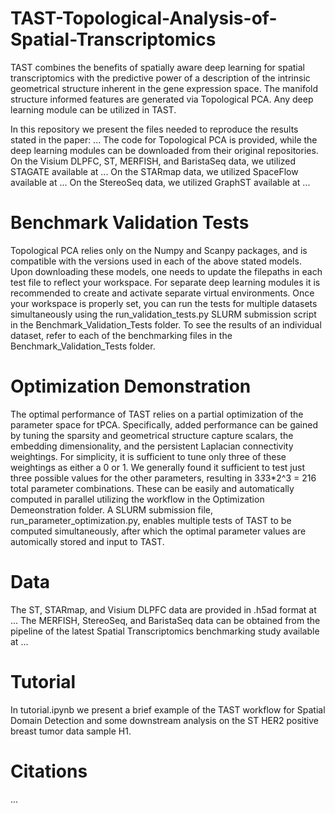 # TAST-Topological-Analysis-of-Spatial-Transcriptomics

TAST combines the benefits of spatially aware deep learning for spatial transcriptomics with the predictive power of a description of the intrinsic geometrical structure inherent in the gene expression space. The manifold structure informed features are generated via Topological PCA. Any deep learning module can be utilized in TAST.

In this repository we present the files needed to reproduce the results stated in the paper: ... The code for Topological PCA is provided, while the deep learning modules can be downloaded from their original repositories. On the Visium DLPFC, ST, MERFISH, and BaristaSeq data, we utilized STAGATE available at ... On the STARmap data, we utilized SpaceFlow available at ... On the StereoSeq data, we utilized GraphST available at ... 

# Benchmark Validation Tests
Topological PCA relies only on the Numpy and Scanpy packages, and is compatible with the versions used in each of the above stated models. Upon downloading these models, one needs to update the filepaths in each test file to reflect your workspace.  For separate deep learning modules it is recommended to create and activate separate virtual environments. Once your workspace is properly set, you can run the tests for multiple datasets simultaneously using the run_validation_tests.py SLURM submission script in the Benchmark_Validation_Tests folder. To see the results of an individual dataset, refer to each of the benchmarking files in the Benchmark_Validation_Tests folder.

# Optimization Demonstration
The optimal performance of TAST relies on a partial optimization of the parameter space for tPCA. Specifically, added performance can be gained by tuning the sparsity and geometrical structure capture scalars, the embedding dimensionality, and the persistent Laplacian connectivity weightings. For simplicity, it is sufficient to tune only three of these weightings as either a 0 or 1. We generally found it sufficient to test just three possible values for the other parameters, resulting in 3*3*3*2^3 = 216 total parameter combinations. These can be easily and automatically computed in parallel utilizing the workflow in the Optimization Demeonstration folder. A SLURM submission file, run_parameter_optimization.py, enables multiple tests of TAST to be computed simultaneously, after which the optimal parameter values are automically stored and input to TAST. 

# Data 
The ST, STARmap, and Visium DLPFC data are provided in .h5ad format at ... The MERFISH, StereoSeq, and BaristaSeq data can be obtained from the pipeline of the latest Spatial Transcriptomics benchmarking study available at ...

# Tutorial
In tutorial.ipynb we present a brief example of the TAST workflow for Spatial Domain Detection and some downstream analysis on the ST HER2 positive breast tumor data sample H1. 

# Citations 
...

